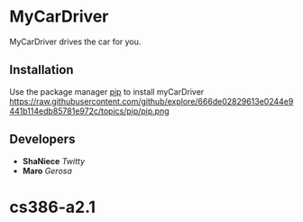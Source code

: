 # MyCarDriver
MyCarDriver drives the car for you.
## Installation
Use the package manager [pip](https://pypi.org/project/pip/) to install myCarDriver
https://raw.githubusercontent.com/github/explore/666de02829613e0244e9441b114edb85781e972c/topics/pip/pip.png
## Developers
+ **ShaNiece** _Twitty_
+ **Maro** _Gerosa_
# cs386-a2.1
